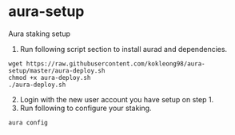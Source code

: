 # aura-setup
Aura staking setup

1. Run following script section to install aurad and dependencies. 
```shell
wget https://raw.githubusercontent.com/kokleong98/aura-setup/master/aura-deploy.sh 
chmod +x aura-deploy.sh
./aura-deploy.sh
```
2. Login with the new user account you have setup on step 1.
3. Run following to configure your staking.
```
aura config
```
